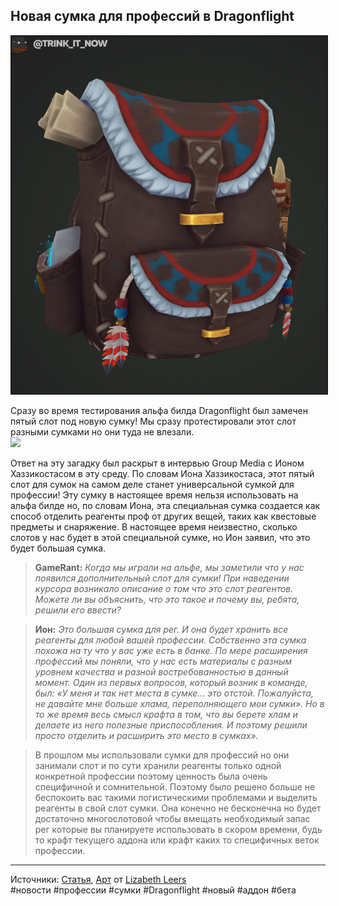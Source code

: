 ## Новая сумка для профессий в Dragonflight

<center>
<img src=https://raw.githubusercontent.com/MagicalCow/TrinkIT-News/main/Sources/Assets/WH327692/WH327692-01.jpg float=center border=2>
</center>  

Сразу во время тестирования альфа билда Dragonflight был замечен пятый слот под новую сумку! Мы сразу протестировали этот слот разными сумками но они туда не влезали.  
[![](https://wow.zamimg.com/uploads/screenshots/normal/1069201.png)](https://wow.zamimg.com/uploads/screenshots/normal/1069201.png)

Ответ на эту загадку был раскрыт в интервью Group Media с Ионом Хаззикостасом в эту среду. По словам Иона Хаззикостаса, этот пятый слот для сумок на самом деле станет универсальной сумкой для профессии! Эту сумку в настоящее время нельзя использовать на альфа билде но, по словам Иона, эта специальная сумка создается как способ отделить реагенты проф от других вещей, таких как квестовые предметы и снаряжение. В настоящее время неизвестно, сколько слотов у нас будет в этой специальной сумке, но Ион заявил, что это будет большая сумка.

> **GameRant:** *Когда мы играли на альфе, мы заметили что у нас появился дополнительный слот для сумки! При наведении курсора возникало описание о том что это слот реагентов. Можете ли вы объяснить, что это такое и почему вы, ребята, решили его ввести?*

> **Ион:** *Это большая сумка для рег. И она будет хранить все реагенты для любой вашей профессии. Собственно эта сумка похожа на ту что у вас уже есть в банке. По мере расширения профессий мы поняли, что у нас есть материалы с разным уровнем качества и разной востребованностью в данный момент. Один из первых вопросов, который возник в команде, был: «У меня и так нет места в сумке… это отстой. Пожалуйста, не давайте мне больше хлама, переполняющего мои сумки». Но в то же время весь смысл крафта в том, что вы берете хлам и делаете из него полезные приспособления. И поэтому решили просто отделить и расширить это место в сумках».*  

> В прошлом мы использовали сумки для профессий но они занимали слот и по сути хранили реагенты только одной конкретной профессии поэтому ценность была очень специфичной и сомнительной. Поэтому было решено больше не беспокоить вас такими логистическими проблемами и выделить реагенты в свой слот сумки. Она конечно не бесконечна но будет достаточно многослотовой чтобы вмещать необходимый запас рег которые вы планируете использовать в скором времени, будь то крафт текущего аддона или крафт каких то специфичных веток профессии.  

---
Источники: [Статья](https://www.wowhead.com/news/327692), [Арт](https://www.artstation.com/artwork/kDW392) от [Lizabeth Leers](https://www.artstation.com/lizabeth)  
#новости #профессии #сумки #Dragonflight #новый #аддон #бета